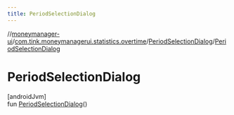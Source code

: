 ```yaml
---
title: PeriodSelectionDialog
---
```

//[moneymanager-ui](../../../index.html)/[com.tink.moneymanagerui.statistics.overtime](../index.html)/[PeriodSelectionDialog](index.html)/[PeriodSelectionDialog](-period-selection-dialog.html)



# PeriodSelectionDialog



[androidJvm]\
fun [PeriodSelectionDialog](-period-selection-dialog.html)()




